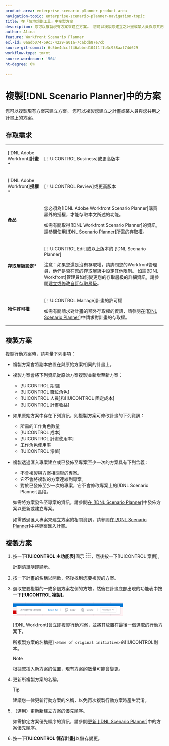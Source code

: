```yaml
---
product-area: enterprise-scenario-planner-product-area
navigation-topic: enterprise-scenario-planner-navigation-topic
title: 在「情境規劃工具」中複製方案
description: 您可以複製現有方案來建立方案。 您可以複製您建立之計畫或某人員與您共用之計畫上的方案。
author: Alina
feature: Workfront Scenario Planner
exl-id: 0aadb074-69c3-4229-a01a-7cabdb87e7cb
source-git-commit: 6c5be4dccff46abbed104f1f1b3c958aaf74d629
workflow-type: tm+mt
source-wordcount: '504'
ht-degree: 0%

---
```


# 複製[!DNL Scenario Planner]中的方案

您可以複製現有方案來建立方案。 您可以複製您建立之計畫或某人員與您共用之計畫上的方案。

## 存取需求

<table style="table-layout:auto"> 
 <col> 
 <col> 
 <tbody> 
  <tr> 
   <td> <p>[!DNL Adobe Workfront]<b>計畫*</b> </p> </td> 
   <td>[！UICONTROL Business]或更高版本</td> 
  </tr> 
  <tr> 
   <td> <p>[!DNL Adobe Workfront]<b>授權</b>*</p> </td> 
   <td> <p>[！UICONTROL Review]或更高版本</p> </td> 
  </tr> 
  <tr> 
   <td><b>產品</b> </td> 
   <td> <p>您必須為[!DNL Adobe Workfront Scenario Planner]購買額外的授權，才能存取本文所述的功能。</p> <p>如需有關取得[!DNL Workfront Scenario Planner]的資訊，請參閱<a href="../scenario-planner/access-needed-to-use-sp.md" class="MCXref xref">使用[!DNL Scenario Planner]</a>所需的存取權。 </p> </td> 
  </tr> 
  <tr data-mc-conditions=""> 
   <td><strong>存取層級設定*</strong> </td> 
   <td> <p>[！UICONTROL Edit]或以上版本的 [!DNL Scenario Planner]</p> <p>注意：如果您還是沒有存取權，請詢問您的Workfront管理員，他們是否在您的存取層級中設定其他限制。 如需[!DNL Workfront]管理員如何變更您的存取層級的詳細資訊，請參閱<a href="../administration-and-setup/add-users/configure-and-grant-access/create-modify-access-levels.md" class="MCXref xref">建立或修改自訂存取層級</a>。</p> </td> 
  </tr> 
  <tr data-mc-conditions=""> 
   <td> <p><strong>物件許可權</strong> </p> </td> 
   <td> <p>[！UICONTROL Manage]計畫的許可權</p> <p>如需有關請求對計畫的額外存取權的資訊，請參閱<a href="../scenario-planner/request-access-to-plan.md" class="MCXref xref">在[!DNL Scenario Planner]</a>中請求對計畫的存取權。</p> </td> 
  </tr> 
 </tbody> 
</table>

## 複製方案

複製行動方案時，請考量下列事項：

* 複製方案會將副本放置在與原始方案相同的計畫上。
* 複製方案會將下列資訊從原始方案複製並新增至新方案：

   * [!UICONTROL 期間]
   * [!UICONTROL 職位角色]
   * [!UICONTROL 人員]和[!UICONTROL 固定成本]
   * [!UICONTROL 計畫收益]

* 如果原始方案中存在下列資訊，則複製方案可修改計畫的下列資訊：

   * 所需的工作角色數量
   * [!UICONTROL 成本]
   * [!UICONTROL 計畫使用率]
   * 工作角色使用率
   * [!UICONTROL 淨值]

* 複製透過匯入專案建立或已發佈至專案至少一次的方案具有下列含義：

   * 不會複製與方案相關聯的專案。
   * 它不會將複製的方案連線到專案。
   * 對於已發佈至少一次的專案，它不會修改專案上的[!DNL Scenario Planner]區段。

  如需將方案發佈至專案的資訊，請參閱[在 [!DNL Scenario Planner]](../scenario-planner/publish-scenarios-update-projects.md)中發佈方案以更新或建立專案。

  如需透過匯入專案來建立方案的相關資訊，請參閱[在 [!DNL Scenario Planner]](../scenario-planner/import-projects-to-plans.md)中將專案匯入計畫。

## 複製方案

1. 按一下&#x200B;**[!UICONTROL 主功能表]**&#x200B;圖示![](assets/main-menu-icon.png)，然後按一下[!UICONTROL 案例]。

   計劃清單隨即顯示。

1. 按一下計畫的名稱以開啟，然後找到您要複製的方案。
1. 選取您要複製的一或多個方案左側的方塊，然後在計畫底部出現的功能表中按一下&#x200B;**[!UICONTROL 複製]**。

   ![](assets/bottom-manage-initiative-menu-350x45.png)

   [!DNL Workfront]會立即複製行動方案，並將其放置在最後一個選取的行動方案下。

   所複製方案的名稱是] `<Name of original initiative>`*的*[!UICONTROL &#x200B;副本。

   >[!NOTE]
   >
   >根據您插入新方案的位置，現有方案的數量可能會變更。

1. 更新所複製方案的名稱。

   >[!TIP]
   >
   >建議您一律更新行動方案的名稱，以免再次複製行動方案時產生混淆。

1. （選用）更新新建立方案的優先順序。

   如需排定方案優先順序的資訊，請參閱[更新 [!DNL Scenario Planner]](../scenario-planner/prioritize-initiatives.md)中的方案優先順序。

1. 按一下&#x200B;**[!UICONTROL 儲存計畫]**&#x200B;以儲存變更。
